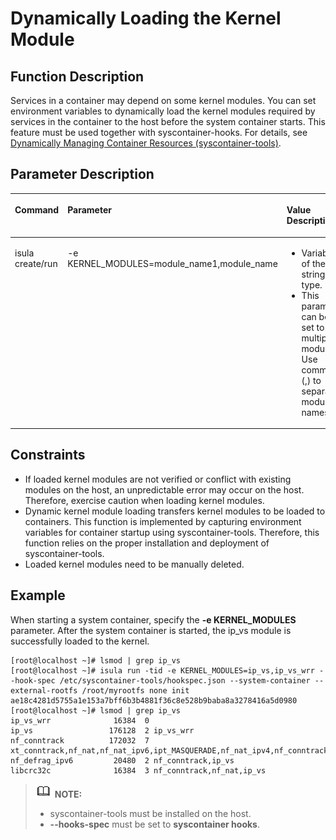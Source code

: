 # Dynamically Loading the Kernel Module<a name="EN-US_TOPIC_0184808023"></a>

## Function Description<a name="en-us_topic_0182200838_section12374522153810"></a>

Services in a container may depend on some kernel modules. You can set environment variables to dynamically load the kernel modules required by services in the container to the host before the system container starts. This feature must be used together with syscontainer-hooks. For details, see  [Dynamically Managing Container Resources \(syscontainer-tools\)](dynamically-managing-container-resources-(syscontainer-tools).md).

## Parameter Description<a name="en-us_topic_0182200838_section20744834163815"></a>

<a name="en-us_topic_0182200838_table1869210387418"></a>
<table><thead align="left"><tr id="en-us_topic_0182200838_row1569373816419"><th class="cellrowborder" valign="top" width="20.22%" id="mcps1.1.4.1.1"><p id="en-us_topic_0182200838_p106936387415"><a name="en-us_topic_0182200838_p106936387415"></a><a name="en-us_topic_0182200838_p106936387415"></a><strong id="b1777818525556"><a name="b1777818525556"></a><a name="b1777818525556"></a>Command</strong></p>
</th>
<th class="cellrowborder" valign="top" width="51.910000000000004%" id="mcps1.1.4.1.2"><p id="en-us_topic_0182200838_p15693173814112"><a name="en-us_topic_0182200838_p15693173814112"></a><a name="en-us_topic_0182200838_p15693173814112"></a><strong id="b143109549554"><a name="b143109549554"></a><a name="b143109549554"></a>Parameter</strong></p>
</th>
<th class="cellrowborder" valign="top" width="27.87%" id="mcps1.1.4.1.3"><p id="en-us_topic_0182200838_p867912565112"><a name="en-us_topic_0182200838_p867912565112"></a><a name="en-us_topic_0182200838_p867912565112"></a><strong id="b11317195635512"><a name="b11317195635512"></a><a name="b11317195635512"></a>Value Description</strong></p>
</th>
</tr>
</thead>
<tbody><tr id="en-us_topic_0182200838_row12693163810415"><td class="cellrowborder" valign="top" width="20.22%" headers="mcps1.1.4.1.1 "><p id="en-us_topic_0182200838_p66931838134110"><a name="en-us_topic_0182200838_p66931838134110"></a><a name="en-us_topic_0182200838_p66931838134110"></a>isula create/run</p>
</td>
<td class="cellrowborder" valign="top" width="51.910000000000004%" headers="mcps1.1.4.1.2 "><p id="en-us_topic_0182200838_p20308121310422"><a name="en-us_topic_0182200838_p20308121310422"></a><a name="en-us_topic_0182200838_p20308121310422"></a>-e KERNEL_MODULES=module_name1,module_name</p>
</td>
<td class="cellrowborder" valign="top" width="27.87%" headers="mcps1.1.4.1.3 "><a name="en-us_topic_0182200838_ul10878831151214"></a><a name="en-us_topic_0182200838_ul10878831151214"></a><ul id="en-us_topic_0182200838_ul10878831151214"><li>Variable of the string type.</li><li>This parameter can be set to multiple modules. Use commas (,) to separate module names.</li></ul>
</td>
</tr>
</tbody>
</table>

## Constraints<a name="en-us_topic_0182200838_section17200718133916"></a>

-   If loaded kernel modules are not verified or conflict with existing modules on the host, an unpredictable error may occur on the host. Therefore, exercise caution when loading kernel modules.
-   Dynamic kernel module loading transfers kernel modules to be loaded to containers. This function is implemented by capturing environment variables for container startup using syscontainer-tools. Therefore, this function relies on the proper installation and deployment of syscontainer-tools.
-   Loaded kernel modules need to be manually deleted.

## Example<a name="en-us_topic_0182200838_section13614433911"></a>

When starting a system container, specify the  **-e KERNEL\_MODULES**  parameter. After the system container is started, the ip\_vs module is successfully loaded to the kernel.

```
[root@localhost ~]# lsmod | grep ip_vs
[root@localhost ~]# isula run -tid -e KERNEL_MODULES=ip_vs,ip_vs_wrr --hook-spec /etc/syscontainer-tools/hookspec.json --system-container --external-rootfs /root/myrootfs none init
ae18c4281d5755a1e153a7bff6b3b4881f36c8e528b9baba8a3278416a5d0980
[root@localhost ~]# lsmod | grep ip_vs
ip_vs_wrr              16384  0
ip_vs                 176128  2 ip_vs_wrr
nf_conntrack          172032  7 xt_conntrack,nf_nat,nf_nat_ipv6,ipt_MASQUERADE,nf_nat_ipv4,nf_conntrack_netlink,ip_vs
nf_defrag_ipv6         20480  2 nf_conntrack,ip_vs
libcrc32c              16384  3 nf_conntrack,nf_nat,ip_vs
```

>![](public_sys-resources/icon-note.gif) **NOTE:**   
>-   syscontainer-tools must be installed on the host.  
>-   **--hooks-spec**  must be set to  **syscontainer hooks**.  

